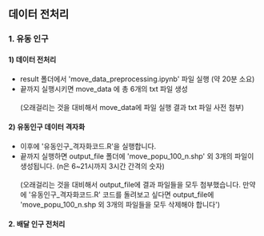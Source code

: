 

## 데이터 전처리

### 1. 유동 인구

#### 1) 데이터 전처리

- result 폴더에서 'move_data_preprocessing.ipynb' 파일 실행 (약 20분 소요)
- 끝까지 실행시키면 move_data 에 총 6개의 txt 파일 생성 
<br><br>(오래걸리는 것을 대비해서 move_data에 파일 실행 결과 txt 파일 사전 첨부)

#### 2) 유동인구 데이터 격자화

- 이후에 '유동인구_격자화코드.R'을 실행합니다.
- 끝까지 실행하면 output_file 폴더에 'move_popu_100_n.shp' 외 3개의 파일이 생성됩니다. (n은 6~21시까지 3시간 간격의 숫자) 
<br><br> (오래걸리는 것을 대비해서 output_file에 결과 파일들을 모두 첨부했습니다. 만약에 '유동인구_격자화코드.R' 코드를 돌려보고 싶다면 output_file에 'move_popu_100_n.shp 외 3개의 파일들을 모두 삭제해야 합니다')



#### 2. 배달 인구 전처리











